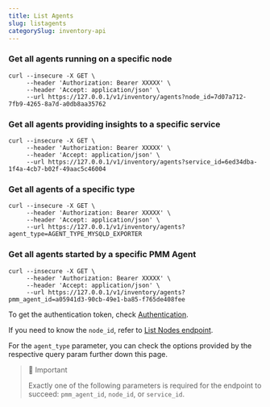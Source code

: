 ```yaml
---
title: List Agents
slug: listagents
categorySlug: inventory-api
---
```


### Get all agents running on a specific node

```shell
curl --insecure -X GET \
     --header 'Authorization: Bearer XXXXX' \
     --header 'Accept: application/json' \
     --url https://127.0.0.1/v1/inventory/agents?node_id=7d07a712-7fb9-4265-8a7d-a0db8aa35762
```

### Get all agents providing insights to a specific service

```shell
curl --insecure -X GET \
     --header 'Authorization: Bearer XXXXX' \
     --header 'Accept: application/json' \
     --url https://127.0.0.1/v1/inventory/agents?service_id=6ed34dba-1f4a-4cb7-b02f-49aac5c46004
```

### Get all agents of a specific type

```shell
curl --insecure -X GET \
     --header 'Authorization: Bearer XXXXX' \
     --header 'Accept: application/json' \
     --url https://127.0.0.1/v1/inventory/agents?agent_type=AGENT_TYPE_MYSQLD_EXPORTER
```

### Get all agents started by a specific PMM Agent

```shell
curl --insecure -X GET \
     --header 'Authorization: Bearer XXXXX' \
     --header 'Accept: application/json' \
     --url https://127.0.0.1/v1/inventory/agents?pmm_agent_id=a05941d3-90cb-49e1-ba85-f765de408fee
```

To get the authentication token, check [Authentication](ref:authentication).

If you need to know the `node_id`, refer to [List Nodes endpoint](ref:listnodes).

For the `agent_type` parameter, you can check the options provided by the respective query param further down this page.

> 🚧 Important
> 
> Exactly one of the following parameters is required for the endpoint to succeed: `pmm_agent_id`, `node_id`, or `service_id`.

